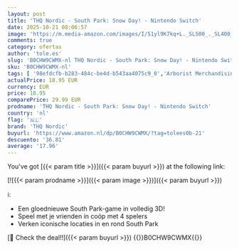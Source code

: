 ```yaml
---
layout: post
title: 'THQ Nordic - South Park: Snow Day! - Nintendo Switch'
date: 2025-10-21 08:06:57
image: 'https://m.media-amazon.com/images/I/51yl9K7kq+L._SL500_._SL400_.jpg'
comments: true
category: ofertas
author: 'tole.es'
slug: 'B0CHW9CWMX-nl THQ Nordic - South Park: Snow Day! - Nintendo Switch'
sku: 'B0CHW9CWMX-nl'
tags: [ '98efdcfb-b283-484c-be4d-b543aa4075c9_0','Arborist Merchandising Root','Games','Meest verwachte games','Nintendo Switch-consoles, -games & -accessoires','Nintendo Switch-games','Self Service','Special Features Stores','thq nordic','🇳🇱', ]
actualPrice: 18.95 EUR
currency: EUR
price: 18.95
comparePrice: 29.99 EUR
prodname: 'THQ Nordic - South Park: Snow Day! - Nintendo Switch'
country: 'nl'
flag: '🇳🇱'
brand: 'THQ Nordic'
buyurl: 'https://www.amazon.nl/dp/B0CHW9CWMX/?tag=tolees0b-21'
descuento: '36.81'
average: '17.96'
---
```


You've got [{{< param title >}}]({{< param buyurl >}}) at the following link:

[![{{< param prodname >}}]({{< param image >}})]({{< param buyurl >}})

ℹ️:

- Een gloednieuwe South Park-game in volledig 3D!
- Speel met je vrienden in coöp met 4 spelers
- Verken iconische locaties in en rond South Park

[🛒 Check the deal!!]({{< param buyurl >}})
{{<world>}}B0CHW9CWMX{{</world>}}
